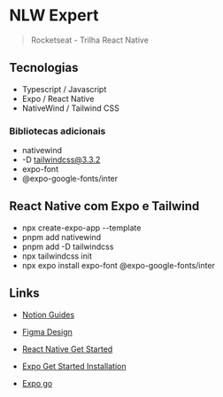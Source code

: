 # NLW Expert

> Rocketseat - Trilha React Native

## Tecnologias

- Typescript / Javascript
- Expo / React Native
- NativeWind / Tailwind CSS

### Bibliotecas adicionais

- nativewind
- -D tailwindcss@3.3.2
- expo-font
- @expo-google-fonts/inter

## React Native com Expo e Tailwind

- npx create-expo-app --template
- pnpm add nativewind
- pnpm add -D tailwindcss
- npx tailwindcss init
- npx expo install expo-font @expo-google-fonts/inter

## Links

- [Notion Guides](https://efficient-sloth-d85.notion.site/NLW-14-Expert-9e11ff472de64b08a5f9e277a20c3ecc)

- [Figma Design](https://www.figma.com/community/file/1336456468568916765)

- [React Native Get Started](https://reactnative.dev/docs/environment-setup)

- [Expo Get Started Installation](https://docs.expo.dev/get-started/installation/)

- [Expo go](https://docs.expo.dev/get-started/expo-go/)
